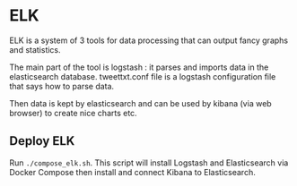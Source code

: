 # ELK

ELK is a system of 3 tools for data processing that can output fancy graphs and statistics.

The main part of the tool is logstash : it parses and imports data in the elasticsearch database. tweettxt.conf file is a logstash configuration file that says how to parse data.

Then data is kept by elasticsearch and can be used by kibana (via web browser) to create nice charts etc.

## Deploy ELK

 Run `./compose_elk.sh`. This script will install Logstash and Elasticsearch via Docker Compose then install and connect Kibana to Elasticsearch.